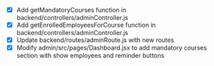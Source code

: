- [x] Add getMandatoryCourses function in backend/controllers/adminController.js
- [x] Add getEnrolledEmployeesForCourse function in backend/controllers/adminController.js
- [x] Update backend/routes/adminRoute.js with new routes
- [x] Modify admin/src/pages/Dashboard.jsx to add mandatory courses section with show employees and reminder buttons
